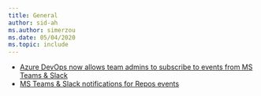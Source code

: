 ```yaml
---
title: General
author: sid-ah
ms.author: simerzou
ms.date: 05/04/2020
ms.topic: include
---
```

- [Azure DevOps now allows team admins to subscribe to events from MS Teams & Slack](#azure-devops-now-allows-team-admins-to-subscribe-to-events-from-ms-teams--slack)
- [MS Teams & Slack notifications for Repos events](#ms-teams--slack-notifications-for-repos-events)

